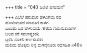 +++
title = "040 ಎಲೆಲೆ ಹನುಮನ"

+++
ಎಲೆಲೆ ಹನುಮನ ಹಳವಿಗೆಯ ರಥ  
ಹೊಳೆಯುತದೆ ದಳಪತಿಗೆ ಕಾಳೆಗ  
ಬಲುಹು ಬರ ಹೇಳುವುದು ಗೌತಮ ಗುರುಸುತಾದಿಗಳ  
ಬಲವ ಕರೆ ಸಮಸಪ್ತಕರನಿ  
ಟ್ಟಳಿಸಿ ನೂಕಲಿ ಕರ್ಣಸುತನೆಂ  
ದುಲಿದು ಹೊಕ್ಕನು ನಿನ್ನ ಮಗನೈನೂರು ರಥಸಹಿತ      ॥40॥